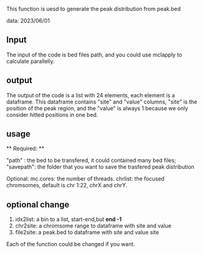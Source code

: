 This function is uesd to generate the peak distribution from peak.bed

data: 2023/06/01


## Input 
The input of the code is bed files path, and you could use mclapply to calculate parallelly.

## output 

The output of the code is a list with 24 elements, each element is a dataframe. This dataframe contains "site" and "value" columns, "site" is the position of the peak region, and the "value" is always 1 because we only consider hitted positions in one bed.

## usage 

** Required: **

"path" : the bed to be transfered, it could contained many  bed files;
"savepath": the folder that you want to save the trasfered peak distribution

Optional: 
mc.cores: the number of threads.
chrlist: the focused chromsomes, default is chr 1:22, chrX and chrY.


## optional change
1. idx2list: a bin to a list, start-end,but **end -1**
2. chr2site: a chromsome range to dataframe with site and value 
3. file2site: a peak.bed to dataframe with site and value site

Each of the function could be changed if you want.



